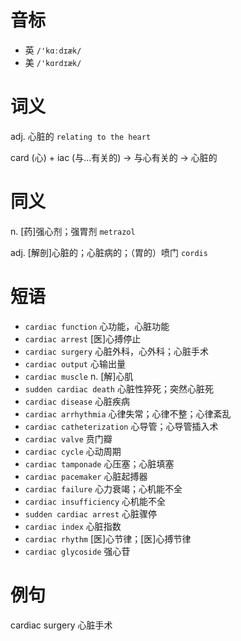 # 音标

- 英 `/'kɑːdɪæk/`
- 美 `/'kɑrdɪæk/`

# 词义

adj. 心脏的
`relating to the heart`



card (心) + iac (与…有关的) → 与心有关的 → 心脏的

# 同义

n. [药]强心剂；强胃剂
`metrazol`

adj. [解剖]心脏的；心脏病的；（胃的）喷门
`cordis`

# 短语

- `cardiac function` 心功能，心脏功能
- `cardiac arrest` [医]心搏停止
- `cardiac surgery` 心脏外科，心外科；心脏手术
- `cardiac output` 心输出量
- `cardiac muscle` n. [解]心肌
- `sudden cardiac death` 心脏性猝死；突然心脏死
- `cardiac disease` 心脏疾病
- `cardiac arrhythmia` 心律失常；心律不整；心律紊乱
- `cardiac catheterization` 心导管；心导管插入术
- `cardiac valve` 贲门瓣
- `cardiac cycle` 心动周期
- `cardiac tamponade` 心压塞；心脏填塞
- `cardiac pacemaker` 心脏起搏器
- `cardiac failure` 心力衰竭；心机能不全
- `cardiac insufficiency` 心机能不全
- `sudden cardiac arrest` 心脏骤停
- `cardiac index` 心脏指数
- `cardiac rhythm` [医]心节律；[医]心搏节律
- `cardiac glycoside` 强心苷

# 例句

cardiac surgery
心脏手术


